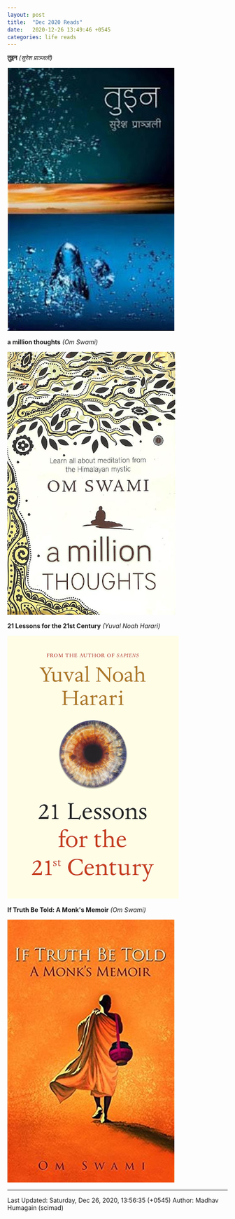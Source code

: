 ```yaml
---
layout: post
title:  "Dec 2020 Reads"
date:   2020-12-26 13:49:46 +0545
categories: life reads
---
```


**तुइन** *(सुरेश प्राञ्जली)*

![तुइन](/assets/imgs/book-covers/tuin.jpg)

**a million thoughts** *(Om Swami)*

![a million thoughts](/assets/imgs/book-covers/a-million-thoughts.jpg)

**21 Lessons for the 21st Century** *(Yuval Noah Harari)*

![करोडौं कस्तुरी](/assets/imgs/book-covers/21-lessons-for-the-21st-century.jpg)

**If Truth Be Told: A Monk's Memoir** *(Om Swami)*

![Zen](/assets/imgs/book-covers/if-truth-be-told.jpg)

----------
Last Updated: Saturday, Dec 26, 2020, 13:56:35 (+0545)
Author: Madhav Humagain (scimad)